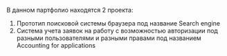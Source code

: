 В данном партфолио находятся 2 проекта:
1. Прототип поисковой системы браузера под название Search engine
2. Система учета заявок на работу с возможностью авторизации под разными пользователями и разными правами под названием Accounting for applications
